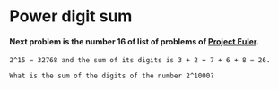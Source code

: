 # Power digit sum

#### Next problem is the number 16 of list of problems of [Project Euler](https://projecteuler.net/).

````
2^15 = 32768 and the sum of its digits is 3 + 2 + 7 + 6 + 8 = 26.

What is the sum of the digits of the number 2^1000?
````